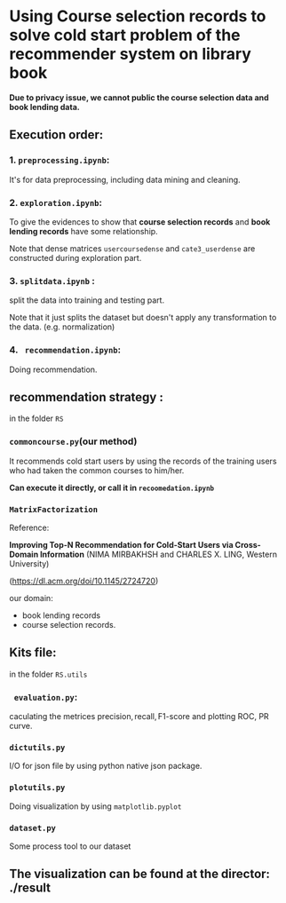 # Using Course selection records to solve cold start problem of the recommender system on library book 


**Due to privacy issue, we cannot public the course selection data and book lending data.**

## Execution order:

### 1. ```preprocessing.ipynb```: 
It's for data preprocessing, including data mining and cleaning.

### 2. ```exploration.ipynb```: 

To give the evidences to show that __course selection records__ and __book lending records__ have some relationship.

Note that dense matrices ```usercoursedense``` and ```cate3_userdense``` are constructed during exploration part.

### 3. ```splitdata.ipynb``` :

split the data into training and testing part.

Note that it just splits the dataset but doesn't
apply any transformation to the data. 
(e.g. normalization)

### 4. ``` recommendation.ipynb```:

Doing recommendation.


## recommendation strategy :
in the folder ```RS```

### ```commoncourse.py```(our method)

It recommends cold start users by using the records of the training users who had taken the common courses to him/her.  

**Can execute it directly, or call it in ```recoomedation.ipynb```**

### ```MatrixFactorization```

Reference: 

__Improving Top-N Recommendation for Cold-Start Users via
Cross-Domain Information__
(NIMA MIRBAKHSH and CHARLES X. LING, Western University)

(https://dl.acm.org/doi/10.1145/2724720)

our domain: 
- book lending records 
- course selection records.

## Kits file:
in the folder ```RS.utils```
### ``` evaluation.py```:

caculating the metrices $\text{precision},\text{recall},\text{F1-score}$ and plotting ROC, PR curve.

### ```dictutils.py```

I/O for json file by using python native json package.

### ```plotutils.py```

Doing visualization by using ```matplotlib.pyplot``` 

### ```dataset.py```

Some process tool to our dataset

## The visualization can be found at the director: ./result 